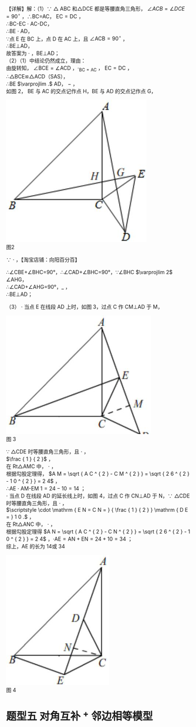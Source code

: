 【详解】解：（1）∵ $\triangle$ ABC 和△DCE 都是等腰直角三角形， $\angle A C B = \angle D C E = 9 0 ^ { \circ }$ ，∴BC=AC， $\mathrm { E C = D C }$ ，  
∴BC-EC $\cdot$ AC-DC，  
∴BE $\cdot$ AD，  
∵点 E 在 BC 上，点 D 在 AC 上，且 $\angle \mathrm { A C B } { = } 9 0 ^ { \circ }$ ，  
∴BE⊥AD，  
故答案为 $\cdot$ ，BE⊥AD；  
（2）（1）中结论仍然成立，理由：  
由旋转知， $\angle \mathrm { B C E } { = } \angle \mathrm { A C D }$ ，$\cdot _ { \mathrm { B C } = \mathrm { A C } }$ ， $\mathrm { E C = D C }$ ，  
∴△BCE≌△ACD（SAS），  
∴BE $\varprojlim .$ AD， $-$ ，  
如图 2， BE 与 AC 的交点记作点 H，BE 与 AD 的交点记作点 G，

![](<../../qs_image_DB/专题1-1_一网打尽全等三角形模型_·十个模型（解析版）/71a27868c52c5410743d24c2e236a40fb656fd15f995c2d65b0581b580c1bbfe.jpg>)  
图2

∵ $\cdot$ ，【淘宝店铺：向阳百分百】

∴∠CBE+∠BHC=90°，∴∠CAD+∠BHC=90°，∵∠BHC $\varprojlim 2$ ∠AHG，  
∴∠CAD+∠AHG=90°，$\_$ ，  
∴BE⊥AD；

（3） $\cdot$ 当点 E 在线段 AD 上时，如图 3，过点 C 作 CM⊥AD 于 M，

![](<../../qs_image_DB/专题1-1_一网打尽全等三角形模型_·十个模型（解析版）/194168fdfd0282180664380ed06f59ac042770ce2c5f9090f35cb7c93d8011a5.jpg>)  
图 3

∵ $\triangle \mathrm { C D E }$ 时等腰直角三角形，且 $\cdot$ ，  
$\frac { 1 } { 2 }$ ，  
在 Rt△AMC 中， $\cdot$ ，  
根据勾股定理得， $A M = \sqrt { A C ^ { 2 } - C M ^ { 2 } } = \sqrt { 2 6 ^ { 2 } - 1 0 ^ { 2 } } = 2 4$ ，  
∴AE $\cdot$ AM-EM $\scriptstyle 1 = 2 4 - 1 0 = 1 4$ ；  
$\cdot$ 当点 D 在线段 AD 的延长线上时，如图 4，过点 C 作 CN⊥AD 于 N，∵ $\triangle \mathrm { C D E }$ 时等腰直角三角形，且 $\cdot$ ，  
$\scriptstyle \cdot \mathrm { E N = C N = } { \frac { 1 } { 2 } } \mathrm { D E = } 1 0 .$ ，  
在 Rt△ANC 中， $\cdot$ ，  
根据勾股定理得 $A N = \sqrt { A C ^ { 2 } - C N ^ { 2 } } = \sqrt { 2 6 ^ { 2 } - 1 0 ^ { 2 } } = 2 4$ ，$\scriptstyle \cdot { \mathrm { A E } } = \mathrm { A N } + \mathrm { E N } = 2 4 + 1 0 = 3 4$ ；  
综上，AE 的长为 14或 34

![](<../../qs_image_DB/专题1-1_一网打尽全等三角形模型_·十个模型（解析版）/0ab98ac796679726444241a80de3729a4d95eeb76f18ddad2dbdf06dd07c3f8b.jpg>)  
图 4

# 题型五 对角互补 $^ +$ 邻边相等模型
